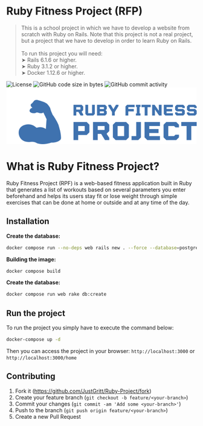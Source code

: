 # Ruby Fitness Project (RFP)

> This is a school project in which we have to develop a website from scratch with Ruby on Rails. Note that this project is not a real project, but a project that we have to develop in order to learn Ruby on Rails.
> <br><br>
> To run this project you will need:
> <br>➤ Rails 6.1.6 or higher.
> <br>➤ Ruby 3.1.2 or higher.
> <br>➤ Docker 1.12.6 or higher.
> <br>

![License](https://img.shields.io/static/v1?label=license&message=MIT&color=green) ![GitHub code size in bytes](https://img.shields.io/github/languages/code-size/JustGritt/Ruby-Project) ![GitHub commit activity](https://img.shields.io/github/commit-activity/m/JustGritt/Ruby-Project)
<br>
![Logo](https://raw.githubusercontent.com/JustGritt/Ruby-Project/27802fb8b7f3209d35fae5d13a3dd78dfa3193ca/public/Logo.svg "Logo")

# What is Ruby Fitness Project?

Ruby Fitness Project (RPF) is a web-based fitness application built in Ruby that generates a list of workouts based on several parameters you enter beforehand and helps its users stay fit or lose weight through simple exercises that can be done at home or outside and at any time of the day.

## Installation

**Create the database:**

```sh
docker compose run --no-deps web rails new . --force --database=postgresql
```

**Building the image:**

```sh
docker compose build
```

**Create the database:**

```sh
docker compose run web rake db:create
```

## Run the project

To run the project you simply have to execute the command below:

```sh
docker-compose up -d
```

Then you can access the project in your browser: ```http://localhost:3000``` or ```http://localhost:3000/home```

## Contributing

1. Fork it (<https://github.com/JustGritt/Ruby-Project/fork>)
2. Create your feature branch (`git checkout -b feature/<your-branch>`)
3. Commit your changes (`git commit -am 'Add some <your-branch>'`)
4. Push to the branch (`git push origin feature/<your-branch>`)
5. Create a new Pull Request

<!-- Markdown link & img dfn's -->
[npm-image]: https://img.shields.io/npm/v/datadog-metrics.svg?style=flat-square
[npm-url]: https://npmjs.org/package/datadog-metrics
[npm-downloads]: https://img.shields.io/npm/dm/datadog-metrics.svg?style=flat-square
[travis-image]: https://img.shields.io/travis/dbader/node-datadog-metrics/master.svg?style=flat-square
[travis-url]: https://travis-ci.org/dbader/node-datadog-metrics
[wiki]: https://github.com/yourname/yourproject/wiki
